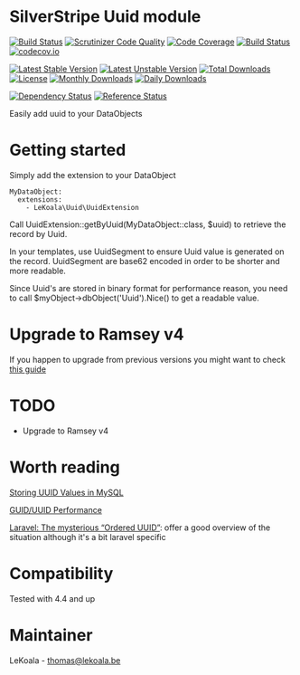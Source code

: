 SilverStripe Uuid module
==================
[![Build Status](https://travis-ci.com/lekoala/silverstripe-uuid.svg?branch=master)](https://travis-ci.com/lekoala/silverstripe-uuid)
[![Scrutinizer Code Quality](https://scrutinizer-ci.com/g/lekoala/silverstripe-uuid/badges/quality-score.png?b=master)](https://scrutinizer-ci.com/g/lekoala/silverstripe-uuid/?branch=master)
[![Code Coverage](https://scrutinizer-ci.com/g/lekoala/silverstripe-uuid/badges/coverage.png?b=master)](https://scrutinizer-ci.com/g/lekoala/silverstripe-uuid/?branch=master)
[![Build Status](https://scrutinizer-ci.com/g/lekoala/silverstripe-uuid/badges/build.png?b=master)](https://scrutinizer-ci.com/g/lekoala/silverstripe-uuid/build-status/master)
[![codecov.io](https://codecov.io/github/lekoala/silverstripe-uuid/coverage.svg?branch=master)](https://codecov.io/github/lekoala/silverstripe-uuid?branch=master)

[![Latest Stable Version](https://poser.pugx.org/lekoala/silverstripe-uuid/version)](https://packagist.org/packages/lekoala/silverstripe-uuid)
[![Latest Unstable Version](https://poser.pugx.org/lekoala/silverstripe-uuid/v/unstable)](//packagist.org/packages/lekoala/silverstripe-uuid)
[![Total Downloads](https://poser.pugx.org/lekoala/silverstripe-uuid/downloads)](https://packagist.org/packages/lekoala/silverstripe-uuid)
[![License](https://poser.pugx.org/lekoala/silverstripe-uuid/license)](https://packagist.org/packages/lekoala/silverstripe-uuid)
[![Monthly Downloads](https://poser.pugx.org/lekoala/silverstripe-uuid/d/monthly)](https://packagist.org/packages/lekoala/silverstripe-uuid)
[![Daily Downloads](https://poser.pugx.org/lekoala/silverstripe-uuid/d/daily)](https://packagist.org/packages/lekoala/silverstripe-uuid)

[![Dependency Status](https://www.versioneye.com/php/lekoala:silverstripe-uuid/badge.svg)](https://www.versioneye.com/php/lekoala:silverstripe-uuid)
[![Reference Status](https://www.versioneye.com/php/lekoala:silverstripe-uuid/reference_badge.svg?style=flat)](https://www.versioneye.com/php/lekoala:silverstripe-uuid/references)

Easily add uuid to your DataObjects

Getting started
==================

Simply add the extension to your DataObject

	MyDataObject:
	  extensions:
	    - LeKoala\Uuid\UuidExtension

Call UuidExtension::getByUuid(MyDataObject::class, $uuid) to retrieve the record by Uuid.

In your templates, use UuidSegment to ensure Uuid value is generated on the record.
UuidSegment are base62 encoded in order to be shorter and more readable.

Since Uuid's are stored in binary format for performance reason, you need to call $myObject->dbObject('Uuid').Nice()
to get a readable value.

Upgrade to Ramsey v4
==================

If you happen to upgrade from previous versions you might want to check [this guide](https://uuid.ramsey.dev/en/latest/upgrading/3-to-4.html)

TODO
==================

- Upgrade to Ramsey v4

Worth reading
==================
[Storing UUID Values in MySQL](https://www.percona.com/blog/2014/12/19/store-uuid-optimized-way/)

[GUID/UUID Performance](https://mariadb.com/kb/en/guiduuid-performance/)

[Laravel: The mysterious “Ordered UUID”](https://itnext.io/laravel-the-mysterious-ordered-uuid-29e7500b4f8): offer a good overview of the situation although it's a bit laravel specific

Compatibility
==================
Tested with 4.4 and up

Maintainer
==================
LeKoala - thomas@lekoala.be
